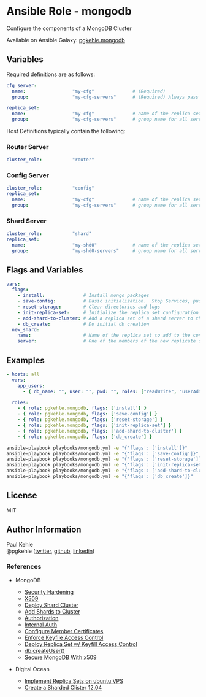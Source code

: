# Ansible Role - mongodb

Configure the components of a MongoDB Cluster

Available on Ansible Galaxy: [pgkehle.mongodb](https://galaxy.ansible.com/pgkehle/mongodb)

## Variables

Required definitions are as follows:

```yaml
cfg_server:
  name:                 "my-cfg"              # (Required)
  group:                "my-cfg-servers"      # (Required) Always pass in the group id used for the config servers

replica_set:
  name:                 "my-cfg"              # name of the replica set for the config server (prefix of fqdn)
  group:                "my-cfg-servers"      # group name for all servers in the replica set
```

Host Definitions typically contain the following:

### Router Server

```yaml
cluster_role:           "router"
```

### Config Server

```yaml
cluster_role:           "config"
replica_set:
  name:                 "my-cfg"              # name of the replica set for the config server (prefix of fqdn)
  group:                "my-cfg-servers"      # group name for all servers in the replica set
```

### Shard Server

```yaml
cluster_role:           "shard"
replica_set:
  name:                 "my-shd0"             # name of the replica set for the shard server (prefix of fqdn)
  group:                "my-shd0-servers"     # group name for all servers in the replica set
```

## Flags and Variables

```yaml
vars:
  flags:
    - install:              # Install mongo packages
    - save-config:          # Basic initialization.  Stop Services, push service/config files, restart services
    - reset-storage:        # Clear directories and logs
    - init-replica-set:     # Initialize the replica set configuration
    - add-shard-to-cluster: # Add a replica set of a shard server to the cluster of shard servers
    - db_create:            # Do initial db creation
  new_shard:
    name:                   # Name of the replica set to add to the config server
    server:                 # One of the members of the new replicate set to add
```

## Examples

```yaml
- hosts: all
  vars:
    app_users:
      - { db_name: "", user: "", pwd: "", roles: ["readWrite", "userAdmin"] }

  roles:
    - { role: pgkehle.mongodb, flags: ['install'] }
    - { role: pgkehle.mongodb, flags: ['save-config'] }
    - { role: pgkehle.mongodb, flags: ['reset-storage'] }
    - { role: pgkehle.mongodb, flags: ['init-replica-set'] }
    - { role: pgkehle.mongodb, flags: ['add-shard-to-cluster'] }
    - { role: pgkehle.mongodb, flags: ['db_create'] }
```

```bash
ansible-playbook playbooks/mongodb.yml -e "{'flags': ['install']}"
ansible-playbook playbooks/mongodb.yml -e "{'flags': ['save-config']}"
ansible-playbook playbooks/mongodb.yml -e "{'flags': ['reset-storage']}"
ansible-playbook playbooks/mongodb.yml -e "{'flags': ['init-replica-set']}"
ansible-playbook playbooks/mongodb.yml -e "{'flags': ['add-shard-to-cluster']}"
ansible-playbook playbooks/mongodb.yml -e "{'flags': ['db_create']}"
```

## License

MIT

## Author Information

Paul Kehle  
@pgkehle ([twitter](https://twitter.com/pgkehle), [github](https://github.com/pgkehle), [linkedin](https://www.linkedin.com/in/pgkehle))

### References

* MongoDB
  * [Security Hardening](https://docs.mongodb.com/manual/core/security-hardening/)
  * [X509](https://docs.mongodb.com/manual/core/security-x.509/)
  * [Deploy Shard Cluster](https://docs.mongodb.com/manual/tutorial/deploy-shard-cluster/)
  * [Add Shards to Cluster](https://docs.mongodb.com/manual/tutorial/add-shards-to-shard-cluster)
  * [Authorization](https://docs.mongodb.com/manual/core/authorization/)
  * [Internal Auth](https://docs.mongodb.com/manual/core/security-internal-authentication/)
  * [Configure Member Certificates](https://docs.mongodb.com/manual/tutorial/configure-x509-member-authentication/*x509-member-certificate)
  * [Enforce Keyfile Access Control](https://docs.mongodb.com/manual/tutorial/enforce-keyfile-access-control-in-existing-replica-set/)
  * [Deploy Replica Set w/ Keyfill Access Control](https://docs.mongodb.com/v3.2/tutorial/deploy-replica-set-with-keyfile-access-control/)
  * [db.createUser()](https://docs.mongodb.com/manual/reference/method/db.createUser/#db.createUser)
  * [Secure MongoDB With x509](https://www.mongodb.com/blog/post/secure-mongodb-with-x-509-authentication)

* Digital Ocean
  * [Implement Replica Sets on ubuntu VPS](https://www.digitalocean.com/community/tutorials/how-to-implement-replication-sets-in-mongodb-on-an-ubuntu-vps)
  * [Create a Sharded Clister 12.04](https://www.digitalocean.com/community/tutorials/how-to-create-a-sharded-cluster-in-mongodb-using-an-ubuntu-12-04-vps)
